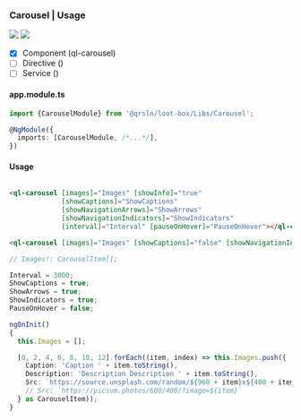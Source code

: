 ### Carousel | Usage

[![](https://img.shields.io/badge/Main-readme-white?style=for-the-badge)](../../readme.md)
[![](https://img.shields.io/badge/readme-white?style=for-the-badge)](readme.md)

- [x] Component (ql-carousel)
- [ ] Directive ()
- [ ] Service ()

#### app.module.ts

```typescript
import {CarouselModule} from '@qrsln/loot-box/Libs/Carousel';

@NgModule({
  imports: [CarouselModule, /*...*/],
})
```  

#### Usage

```html

<ql-carousel [images]="Images" [showInfo]="true"
             [showCaptions]="ShowCaptions"
             [showNavigationArrows]="ShowArrows"
             [showNavigationIndicators]="ShowIndicators"
             [interval]="Interval" [pauseOnHover]="PauseOnHover"></ql-carousel>

<ql-carousel [images]="Images" [showCaptions]="false" [showNavigationIndicators]="false"></ql-carousel>

``` 

```typescript
// Images!: CarouselItem[];

Interval = 3000;
ShowCaptions = true;
ShowArrows = true;
ShowIndicators = true;
PauseOnHover = false;

ngOnInit()
{
  this.Images = [];

  [0, 2, 4, 6, 8, 10, 12].forEach((item, index) => this.Images.push({
    Caption: 'Caption ' + item.toString(),
    Description: 'Description Description ' + item.toString(),
    Src: `https://source.unsplash.com/random/${960 + item}x${400 + item / 2}?sig=${index}`
    // Src: `https://picsum.photos/600/400/?image=${item}`
  } as CarouselItem));
}
```   

